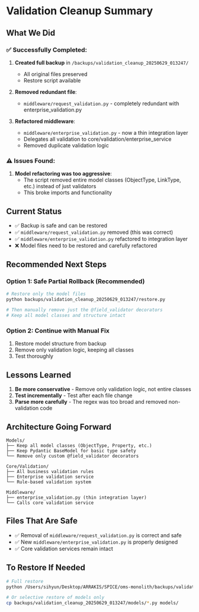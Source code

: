 # Validation Cleanup Summary

## What We Did

### ✅ Successfully Completed:
1. **Created full backup** in `/backups/validation_cleanup_20250629_013247/`
   - All original files preserved
   - Restore script available

2. **Removed redundant file**:
   - `middleware/request_validation.py` - completely redundant with enterprise_validation.py

3. **Refactored middleware**:
   - `middleware/enterprise_validation.py` - now a thin integration layer
   - Delegates all validation to core/validation/enterprise_service
   - Removed duplicate validation logic

### ⚠️ Issues Found:
1. **Model refactoring was too aggressive**:
   - The script removed entire model classes (ObjectType, LinkType, etc.) instead of just validators
   - This broke imports and functionality

## Current Status

- ✅ Backup is safe and can be restored
- ✅ `middleware/request_validation.py` removed (this was correct)
- ✅ `middleware/enterprise_validation.py` refactored to integration layer
- ❌ Model files need to be restored and carefully refactored

## Recommended Next Steps

### Option 1: Safe Partial Rollback (Recommended)
```bash
# Restore only the model files
python backups/validation_cleanup_20250629_013247/restore.py

# Then manually remove just the @field_validator decorators
# Keep all model classes and structure intact
```

### Option 2: Continue with Manual Fix
1. Restore model structure from backup
2. Remove only validation logic, keeping all classes
3. Test thoroughly

## Lessons Learned

1. **Be more conservative** - Remove only validation logic, not entire classes
2. **Test incrementally** - Test after each file change
3. **Parse more carefully** - The regex was too broad and removed non-validation code

## Architecture Going Forward

```
Models/
├── Keep all model classes (ObjectType, Property, etc.)
├── Keep Pydantic BaseModel for basic type safety
└── Remove only custom @field_validator decorators

Core/Validation/
├── All business validation rules
├── Enterprise validation service
└── Rule-based validation system

Middleware/
├── enterprise_validation.py (thin integration layer)
└── Calls core validation service
```

## Files That Are Safe

- ✅ Removal of `middleware/request_validation.py` is correct and safe
- ✅ New `middleware/enterprise_validation.py` is properly designed
- ✅ Core validation services remain intact

## To Restore If Needed

```bash
# Full restore
python /Users/sihyun/Desktop/ARRAKIS/SPICE/oms-monolith/backups/validation_cleanup_20250629_013247/restore.py

# Or selective restore of models only
cp backups/validation_cleanup_20250629_013247/models/*.py models/
```